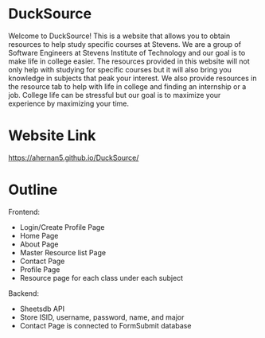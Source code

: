 # DuckSource
Welcome to DuckSource! This is a website that allows you to obtain resources to help study specific courses at Stevens.  We are a group of Software Engineers at Stevens Institute of Technology and our goal is to make life in college easier.  The resources provided in this website will not only help with studying for specific courses but it will also bring you knowledge in subjects that peak your interest.  We also provide resources in the resource tab to help with life in college and finding an internship or a job.  College life can be stressful but our goal is to maximize your experience by maximizing your time.


# Website Link 

https://ahernan5.github.io/DuckSource/

# Outline
Frontend:
* Login/Create Profile Page
* Home Page
* About Page
* Master Resource list Page 
* Contact Page
* Profile Page
* Resource page for each class under each subject

Backend:
* Sheetsdb API
* Store ISID, username, password, name, and major 
* Contact Page is connected to FormSubmit database
